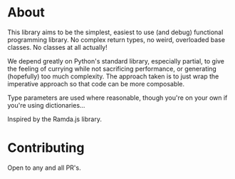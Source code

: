# About

This library aims to be the simplest, easiest to use (and debug) functional programming library. No complex return types, no weird, overloaded base classes. No classes at all actually!

We depend greatly on Python's standard library, especially partial, to give the feeling of currying while not sacrificing performance, or generating (hopefully) too much complexity. The approach taken is to just wrap the imperative approach so that code can be more composable.

Type parameters are used where reasonable, though you're on your own if you're using dictionaries...

Inspired by the Ramda.js library.

# Contributing

Open to any and all PR's.
